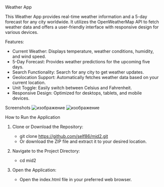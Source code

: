 Weather App

This Weather App provides real-time weather information and a 5-day forecast for any city worldwide. It utilizes the OpenWeatherMap API to fetch weather data and offers a user-friendly interface with responsive design for various devices.

Features:
* Current Weather: Displays temperature, weather conditions, humidity, and wind speed.
* 5-Day Forecast: Provides weather predictions for the upcoming five days.
* Search Functionality: Search for any city to get weather updates.
* Geolocation Support: Automatically fetches weather data based on your current location.
* Unit Toggle: Easily switch between Celsius and Fahrenheit.
* Responsive Design: Optimized for desktops, tablets, and mobile devices.
  
Screenshots
![изображение](https://github.com/user-attachments/assets/75410391-d799-48bf-a4be-3824b7513392)
![изображение](https://github.com/user-attachments/assets/7bc4e902-a521-4b9e-b61f-c472013e794a)

How to Run the Application

1. Clone or Download the Repository:
   * git clone https://github.com/self86/mid2.git
   * Or download the ZIP file and extract it to your desired location.

2. Navigate to the Project Directory:
    * cd mid2
   
3. Open the Application:
    * Open the index.html file in your preferred web browser.


